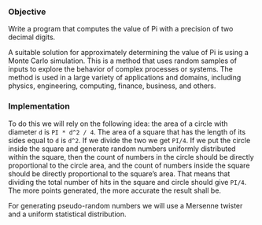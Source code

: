### Objective

Write a program that computes the value of Pi with a precision of two decimal digits.

A suitable solution for approximately determining the value of Pi is using a Monte Carlo simulation. This is a method that uses random samples of inputs to explore the behavior of complex processes or systems. The method is used in a large variety of applications and domains, including physics, engineering, computing, finance, business, and others.

### Implementation

To do this we will rely on the following idea: the area of a circle with diameter `d` is `PI * d^2 / 4`. The area of a square that has the length of its sides equal to `d` is `d^2`. If we divide the two we get `PI/4`. If we put the circle inside the square and generate random numbers uniformly distributed within the square, then the count of numbers in the circle should be directly proportional to the circle area, and the count of numbers inside the square should be directly proportional to the square’s area. That means that dividing the total number of hits in the square and circle should give `PI/4`. The more points generated, the more accurate the result shall be.

For generating pseudo-random numbers we will use a Mersenne twister and a uniform statistical distribution.
